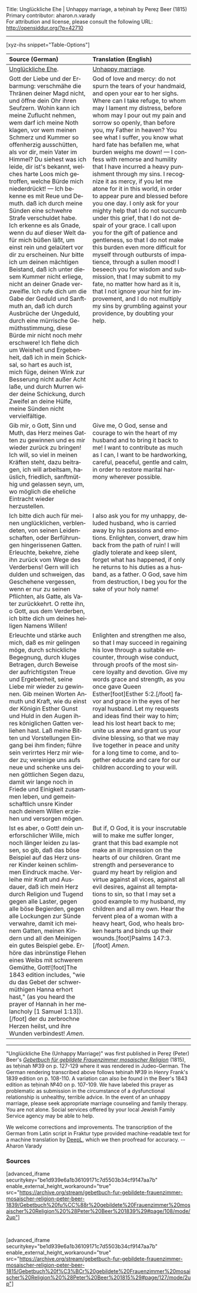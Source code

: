 <html>
<head></head>
<body>
Title: Unglückliche Ehe | Unhappy marriage, a teḥinah by Pereẓ Beer (1815)<br />
Primary contributor: aharon.n.varady<br />
For attribution and license, please consult the following URL: <a href="http://opensiddur.org/?p=42710">http://opensiddur.org/?p=42710</a>
<p />
<hr />

[xyz-ihs snippet="Table-Options"]<table style="margin-left: auto; margin-right: auto;" class="draggable">
<thead><tr><th id="x" style="text-align: left;">Source (German)</th><th style="text-align: left;">Translation (English)</th></tr></thead>
<tbody>
<tr><td style="vertical-align:top;">
<div class="german" lang="de">
<u>Unglückliche Ehe</u>.
</div></td>

<td style="vertical-align:top;">
<div class="english" lang="en">
<u>Unhappy marriage</u>.
</div></td></tr>


<tr><td style="vertical-align:top;">
<div class="german" lang="de">
Gott der Liebe und der Erbarmung: verschmähe die Thränen deiner Magd nicht, und öffne dein Ohr ihren Seufzern. Wohin kann ich meine Zuflucht nehmen, wem darf ich meine Noth klagen, vor wem meinen Schmerz und Kummer so offenherzig ausschütten, als vor dir, mein Vater im Himmel? Du siehest was ich leide, dir ist's bekannt, welches harte Loos mich getroffen, welche Bürde mich niederdrückt! — Ich bekenne es mit Reue und Demuth. daß ich durch meine Sünden eine schwehre Strafe verschuldet habe. Ich erkenne es als Gnade, wenn du auf dieser Welt dafür mich büßen läßt, um einst rein und gelaütert vor dir zu erscheinen. Nur bitte ich um deinen mächtigen Beistand, daß ich unter diesem Kummer nicht erliege, nicht an deiner Gnade verzweifle. Ich rufe dich um die Gabe der Geduld und Sanftmuth an, daß ich durch Ausbrüche der Ungeduld, durch eine mürrische Gemüthsstimmung, diese Bürde mir nicht noch mehr erschwere! Ich flehe dich um Weisheit und Ergebenheit, daß ich in mein Schicksal, so hart es auch ist, mich füge, deinen Wink zur Besserung nicht außer Acht laße, und durch Murren wider deine Schickung, durch Zweifel an deine Hülfe, meine Sünden nicht vervielfältige. 
</div></td>

<td style="vertical-align:top;">
<div class="english" lang="en">
God of love and mercy: do not spurn the tears of your handmaid, and open your ear to her sighs. Where can I take refuge, to whom may I lament my distress, before whom may I pour out my pain and sorrow so openly, than before you, my Father in heaven? You see what I suffer, you know what hard fate has befallen me, what burden weighs me down! — I confess with remorse and humility that I have incurred a heavy punishment through my sins. I recognize it as mercy, if you let me atone for it in this world, in order to appear pure and blessed before you one day. I only ask for your mighty help that I do not succumb under this grief, that I do not despair of your grace. I call upon you for the gift of patience and gentleness, so that I do not make this burden even more difficult for myself through outbursts of impatience, through a sullen mood! I beseech you for wisdom and submission, that I may submit to my fate, no matter how hard as it is, that I not ignore your hint for improvement, and I do not multiply my sins by grumbling against your providence, by doubting your help. 
</div></td></tr>


<tr><td style="vertical-align:top;">
<div class="german" lang="de">
Gib mir, o Gott, Sinn und Muth, das Herz meines Gatten zu gewinnen und es mir wieder zurück zu bringen! Ich will, so viel in meinen Kräften steht, dazu beitragen, ich will arbeitsam, haüslich, friedlich, sanftmüthig und gelassen seyn, um, wo möglich die eheliche Eintracht wieder herzustellen.
</div></td>

<td style="vertical-align:top;">
<div class="english" lang="en">
Give me, O God, sense and courage to win the heart of my husband and to bring it back to me! I want to contribute as much as I can, I want to be hardworking, careful, peaceful, gentle and calm, in order to restore marital harmony wherever possible.
</div></td></tr>


<tr><td style="vertical-align:top;">
<div class="german" lang="de">
Ich bitte dich auch für meinen unglücklichen, verblendeten, von seinen Leidenschaften, oder Berführungen hingerissenen Gatten. Erleuchte, bekehre, ziehe ihn zurück vom Wege des Verderbens! Gern will ich dulden und schweigen, das Geschehene vergessen, wenn er nur zu seinen Pflichten, als Gatte, als Vater zurückkehrt. O rette ihn, o Gott, aus dem Verderben, ich bitte dich um deines heiligen Namens Willen! 
</div></td>

<td style="vertical-align:top;">
<div class="english" lang="en">
I also ask you for my unhappy, deluded husband, who is carried away by his passions and emotions. Enlighten, convert, draw him back from the path of ruin! I will gladly tolerate and keep silent, forget what has happened, if only he returns to his duties as a husband, as a father. O God, save him from destruction, I beg you for the sake of your holy name! 
</div></td></tr>


<tr><td style="vertical-align:top;">
<div class="german" lang="de">
Erleuchte und stärke auch mich, daß es mir gelingen möge, durch schickliche Begegnung, durch kluges Betragen, durch Beweise der aufrichtigsten Treue und Ergebenheit, seine Liebe mir wieder zu gewinnen. Gib meinen Worten Anmuth und Kraft, wie du einst der Königin Esther Gunst und Huld in den Augen ihres königlichen Gatten verliehen hast. Laß meine Bitten und Vorstellungen Eingang bei ihm finden; führe sein verirrtes Herz mir wieder zu; vereinige uns aufs neue und schenke uns deinen göttlichen Segen dazu, damit wir lange noch in Friede und Einigkeit zusammen leben, und gemeinschaftlich unsre Kinder nach deinem Willen erziehen und versorgen mögen.
</div></td>

<td style="vertical-align:top;">
<div class="english" lang="en">
Enlighten and strengthen me also, so that I may succeed in regaining his love through a suitable encounter, through wise conduct, through proofs of the most sincere loyalty and devotion. Give my words grace and strength, as you once gave Queen Esther[foot]Esther 5:2.[/foot] favor and grace in the eyes of her royal husband. Let my requests and ideas find their way to him; lead his lost heart back to me; unite us anew and grant us your divine blessing, so that we may live together in peace and unity for a long time to come, and together educate and care for our children according to your will.
</div></td></tr>


<tr><td style="vertical-align:top;">
<div class="german" lang="de">
Ist es aber, o Gott! dein unerforschlicher Wille, mich noch länger leiden zu lassen, so gib, daß das böse Beispiel auf das Herz unsrer Kinder keinen schlimmen Eindruck mache. Verleihe mir Kraft und Ausdauer, daß ich mein Herz durch Religion und Tugend gegen alle Laster, gegen alle böse Begierden, gegen alle Lockungen zur Sünde verwahre, damit ich meinem Gatten, meinen Kindern und all den Meinigen ein gutes Beispiel gebe. Erhöre das inbrünstige Flehen eines Weibs mit schwerem Gemüthe, Gott![foot]The 1843 edition includes, "wie du das Gebet der schwermüthigen Hanna erhort hast," (as you heard the prayer of Hannah in her melancholy [1 Samuel 1:13]).[/foot] der du zerbrochne Herzen heilst, und ihre Wunden verbindest! <em>Amen</em>.
</div></td>

<td style="vertical-align:top;">
<div class="english" lang="en">
But if, O God, it is your inscrutable will to make me suffer longer, grant that this bad example not make an ill impression on the hearts of our children. Grant me strength and perseverance to guard my heart by religion and virtue against all vices, against all evil desires, against all temptations to sin, so that I may set a good example to my husband, my children and all my own. Hear the fervent plea of a woman with a heavy heart, God, who heals broken hearts and binds up their wounds.[foot]Psalms 147:3.[/foot] <em>Amen</em>.
</div></td></tr>
</tbody></table>

<hr />

"Unglückliche Ehe (Unhappy Marriage)" was first published in Pereẓ (Peter) Beer's <em><a href="/?p=41918">Gebetbuch für gebildete Frauenzimmer mosaischer Religion</a></em> (1815), as teḥinah №39 on p. 127-129 where it was rendered in Judeo-German. The German rendering transcribed above follows teḥinah №39 in Henry Frank's 1839 edition on p. 108-110. A variation can also be found in the Beer's 1843 edition as teḥinah №40 on p. 107-109. We have labeled this prayer as problematic as submission in the circumstance of a dysfunctional relationship is unhealthy, terrible advice. In the event of an unhappy marriage, please seek appropriate marriage counseling and family therapy. You are not alone. Social services offered by your local Jewish Family Service agency may be able to help.

We welcome corrections and improvements. The transcription of the German from Latin script in Fraktur type provided machine-readable text for a machine translation by <a href="https://www.deepl.com/en/translator">DeepL</a>, which we then proofread for accuracy. --Aharon Varady

<h3>Sources</h3>

[advanced_iframe securitykey="be1d939e6a1b36109171c7d5503b34cf9147aa7b" enable_external_height_workaround="true" src="https://archive.org/stream/gebetbuch-fur-gebildete-frauenzimmer-mosaischer-religion-peter-beer-1839/Gebetbuch%20fu%CC%88r%20gebildete%20Frauenzimmer%20mosaischer%20Religion%20%28Peter%20Beer%201839%29#page/108/mode/2up"]

&nbsp;

[advanced_iframe securitykey="be1d939e6a1b36109171c7d5503b34cf9147aa7b" enable_external_height_workaround="true" src="https://archive.org/stream/gebetbuch-fur-gebildete-frauenzimmer-mosaischer-religion-peter-beer-1815/Gebetbuch%20f%C3%BCr%20gebildete%20Frauenzimmer%20mosaischer%20Religion%20%28Peter%20Beer%201815%29#page/127/mode/2up"]

&nbsp;
</body>
</html>
